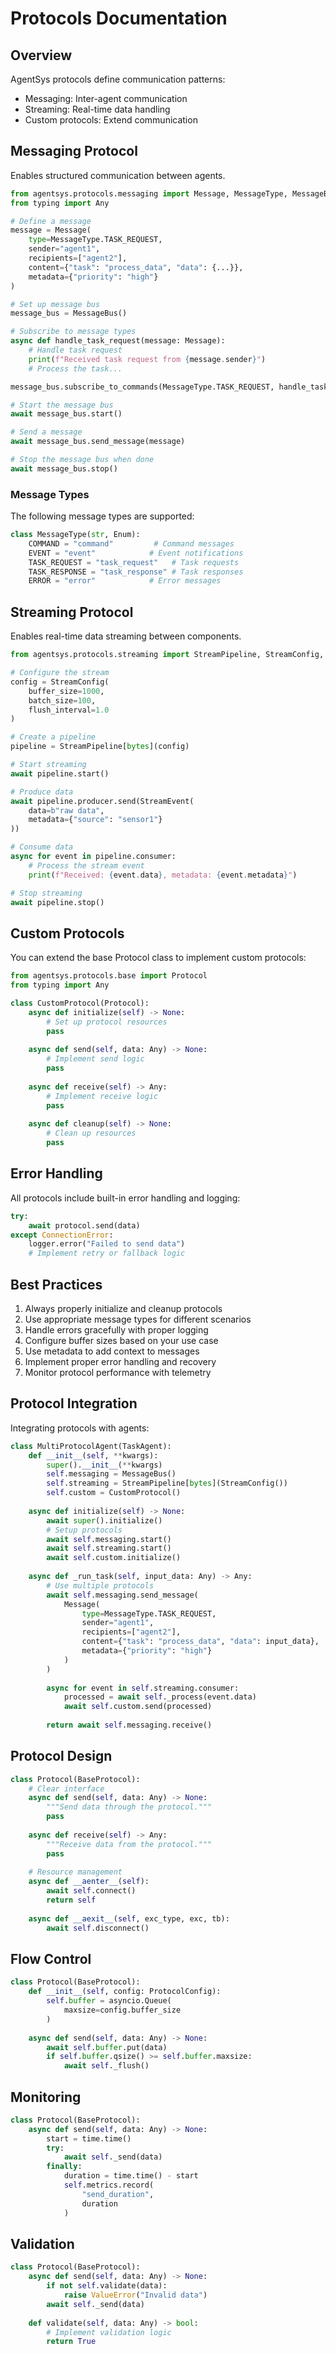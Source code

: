 # Protocols Documentation

## Overview

AgentSys protocols define communication patterns:
- Messaging: Inter-agent communication
- Streaming: Real-time data handling
- Custom protocols: Extend communication

## Messaging Protocol

Enables structured communication between agents.

```python
from agentsys.protocols.messaging import Message, MessageType, MessageBus
from typing import Any

# Define a message
message = Message(
    type=MessageType.TASK_REQUEST,
    sender="agent1",
    recipients=["agent2"],
    content={"task": "process_data", "data": {...}},
    metadata={"priority": "high"}
)

# Set up message bus
message_bus = MessageBus()

# Subscribe to message types
async def handle_task_request(message: Message):
    # Handle task request
    print(f"Received task request from {message.sender}")
    # Process the task...

message_bus.subscribe_to_commands(MessageType.TASK_REQUEST, handle_task_request)

# Start the message bus
await message_bus.start()

# Send a message
await message_bus.send_message(message)

# Stop the message bus when done
await message_bus.stop()
```

### Message Types

The following message types are supported:

```python
class MessageType(str, Enum):
    COMMAND = "command"         # Command messages
    EVENT = "event"            # Event notifications
    TASK_REQUEST = "task_request"   # Task requests
    TASK_RESPONSE = "task_response" # Task responses
    ERROR = "error"            # Error messages
```

## Streaming Protocol

Enables real-time data streaming between components.

```python
from agentsys.protocols.streaming import StreamPipeline, StreamConfig, StreamEvent

# Configure the stream
config = StreamConfig(
    buffer_size=1000,
    batch_size=100,
    flush_interval=1.0
)

# Create a pipeline
pipeline = StreamPipeline[bytes](config)

# Start streaming
await pipeline.start()

# Produce data
await pipeline.producer.send(StreamEvent(
    data=b"raw data",
    metadata={"source": "sensor1"}
))

# Consume data
async for event in pipeline.consumer:
    # Process the stream event
    print(f"Received: {event.data}, metadata: {event.metadata}")

# Stop streaming
await pipeline.stop()
```

## Custom Protocols

You can extend the base Protocol class to implement custom protocols:

```python
from agentsys.protocols.base import Protocol
from typing import Any

class CustomProtocol(Protocol):
    async def initialize(self) -> None:
        # Set up protocol resources
        pass
        
    async def send(self, data: Any) -> None:
        # Implement send logic
        pass
        
    async def receive(self) -> Any:
        # Implement receive logic
        pass
        
    async def cleanup(self) -> None:
        # Clean up resources
        pass
```

## Error Handling

All protocols include built-in error handling and logging:

```python
try:
    await protocol.send(data)
except ConnectionError:
    logger.error("Failed to send data")
    # Implement retry or fallback logic
```

## Best Practices

1. Always properly initialize and cleanup protocols
2. Use appropriate message types for different scenarios
3. Handle errors gracefully with proper logging
4. Configure buffer sizes based on your use case
5. Use metadata to add context to messages
6. Implement proper error handling and recovery
7. Monitor protocol performance with telemetry

## Protocol Integration

Integrating protocols with agents:

```python
class MultiProtocolAgent(TaskAgent):
    def __init__(self, **kwargs):
        super().__init__(**kwargs)
        self.messaging = MessageBus()
        self.streaming = StreamPipeline[bytes](StreamConfig())
        self.custom = CustomProtocol()
    
    async def initialize(self) -> None:
        await super().initialize()
        # Setup protocols
        await self.messaging.start()
        await self.streaming.start()
        await self.custom.initialize()
    
    async def _run_task(self, input_data: Any) -> Any:
        # Use multiple protocols
        await self.messaging.send_message(
            Message(
                type=MessageType.TASK_REQUEST,
                sender="agent1",
                recipients=["agent2"],
                content={"task": "process_data", "data": input_data},
                metadata={"priority": "high"}
            )
        )
        
        async for event in self.streaming.consumer:
            processed = await self._process(event.data)
            await self.custom.send(processed)
        
        return await self.messaging.receive()
```

## Protocol Design

```python
class Protocol(BaseProtocol):
    # Clear interface
    async def send(self, data: Any) -> None:
        """Send data through the protocol."""
        pass
    
    async def receive(self) -> Any:
        """Receive data from the protocol."""
        pass
    
    # Resource management
    async def __aenter__(self):
        await self.connect()
        return self
    
    async def __aexit__(self, exc_type, exc, tb):
        await self.disconnect()
```

## Flow Control

```python
class Protocol(BaseProtocol):
    def __init__(self, config: ProtocolConfig):
        self.buffer = asyncio.Queue(
            maxsize=config.buffer_size
        )
    
    async def send(self, data: Any) -> None:
        await self.buffer.put(data)
        if self.buffer.qsize() >= self.buffer.maxsize:
            await self._flush()
```

## Monitoring

```python
class Protocol(BaseProtocol):
    async def send(self, data: Any) -> None:
        start = time.time()
        try:
            await self._send(data)
        finally:
            duration = time.time() - start
            self.metrics.record(
                "send_duration",
                duration
            )
```

## Validation

```python
class Protocol(BaseProtocol):
    async def send(self, data: Any) -> None:
        if not self.validate(data):
            raise ValueError("Invalid data")
        await self._send(data)
    
    def validate(self, data: Any) -> bool:
        # Implement validation logic
        return True
